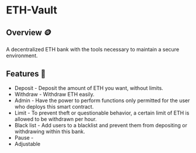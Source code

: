 # ETH-Vault
## Overview 🪙
A decentralized ETH bank with the tools necessary to maintain a secure environment.
## Features 📃
* Deposit - Deposit the amount of ETH you want, without limits.
* Withdraw - Withdraw ETH easily.
* Admin - Have the power to perform functions only permitted for the user who deploys this smart contract.
* Limit - To prevent theft or questionable behavior, a certain limit of ETH is allowed to be withdrawn per hour.
* Black list - Add users to a blacklist and prevent them from depositing or withdrawing within this bank.
* Pause - 
* Adjustable
